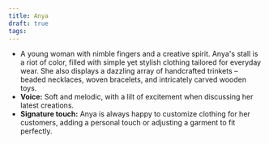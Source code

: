 ```yaml
---
title: Anya
draft: true
tags:
---
```

- A young woman with nimble fingers and a creative spirit. Anya's stall is a riot of color, filled with simple yet stylish clothing tailored for everyday wear. She also displays a dazzling array of handcrafted trinkets – beaded necklaces, woven bracelets, and intricately carved wooden toys.
- **Voice:** Soft and melodic, with a lilt of excitement when discussing her latest creations.
- **Signature touch:** Anya is always happy to customize clothing for her customers, adding a personal touch or adjusting a garment to fit perfectly.